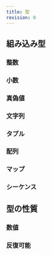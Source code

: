 ```yaml
---
title: 型
revision: 0
---
```


## 組み込み型

<wip></wip>

### 整数

<wip></wip>

### 小数

<wip></wip>

### 真偽値

<wip></wip>

### 文字列

<wip></wip>

### タプル

<wip></wip>

### 配列

<wip></wip>

### マップ

<wip></wip>

### シーケンス

<wip></wip>

## 型の性質

<wip></wip>
### 数値

<wip></wip>

### 反復可能

<wip></wip>
